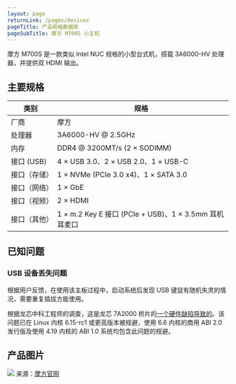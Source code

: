 ```yaml
---
layout: page
returnLink: /pages/devices
pageTitle: 产品规格数据库
pageSubTitle: 摩方 M700S 小主机
---
```



摩方 M700S 是一款类似 Intel NUC 规格的小型台式机，搭载 3A6000-HV 处理器，并提供双 HDMI 输出。

## 主要规格

| 类别 | 规格 |
|------|------|
| 厂商 | 摩方 |
| 处理器 | 3A6000-HV @ 2.5GHz |
| 内存 | DDR4 @ 3200MT/s (2 × SODIMM) |
| 接口 (USB)  | 4 × USB 3.0、2 × USB 2.0、1 × USB-C |
| 接口（存储）| 1 × NVMe (PCIe 3.0 x4)、1 × SATA 3.0 |
| 接口（网络） | 1 × GbE |
| 接口（视频） | 2 × HDMI |
| 接口（其他） | 1 × m.2 Key E 接口 (PCIe + USB)、1 × 3.5mm 耳机耳麦口 |

## 已知问题

### USB 设备丢失问题

根据用户反馈，在使用该主板过程中，启动系统后发现 USB 键鼠有随机失灵的情况，需要重复插拔方能使用。

根据龙芯中科工程师的调查，这是龙芯 7A2000 桥片的[一个硬件缺陷导致的](https://github.com/torvalds/linux/commit/bcb60d438547355b8f9ad48645909139b64d3482)。该问题已在 Linux 内核 6.15-rc1 或更高版本被规避，使用 6.6 内核的商用 ABI 2.0 发行版及使用 4.19 内核的 ABI 1.0 系统均包含此问题的规避。

## 产品图片

[![](/public/images/devices/morefine-m700s.thumbnail.webp)](/public/images/devices/morefine-m700s.webp)
来源：[摩方官网](http://www.imorefine.com/h-pd-53.html)

